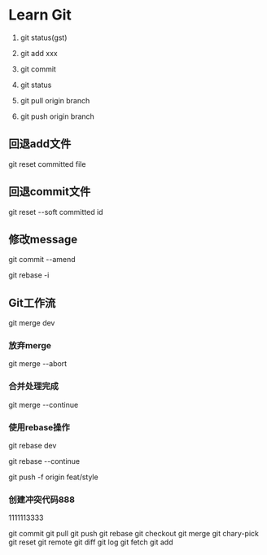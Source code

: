 # Learn Git

1. git status(gst)

2. git add xxx

3. git commit

4. git status

5. git pull origin branch 

6. git push origin branch



## 回退add文件

git reset committed file

## 回退commit文件

git reset --soft committed id

## 修改message
git commit --amend

git rebase -i

## Git工作流

git merge dev
### 放弃merge
git merge --abort

### 合并处理完成
git merge --continue
### 使用rebase操作

git rebase dev

git rebase --continue

git push -f origin feat/style

### 创建冲突代码888

1111113333

git commit 
git pull
git push
git rebase
git checkout
git merge
git chary-pick
git reset
git remote
git diff
git log
git fetch
git add